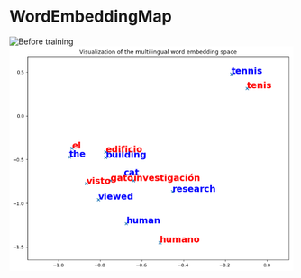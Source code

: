 # WordEmbeddingMap


![Before training](beforetraining.png)
![Multilingual embedding space](mapping.png)
